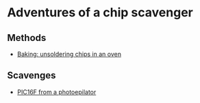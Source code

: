# Adventures of a chip scavenger


## Methods
* [Baking: unsoldering chips in an oven](./methods/000_baking/index.md)

## Scavenges
* [PIC16F from a photoepilator](./scavenge/000_photoepilator/index.md)
